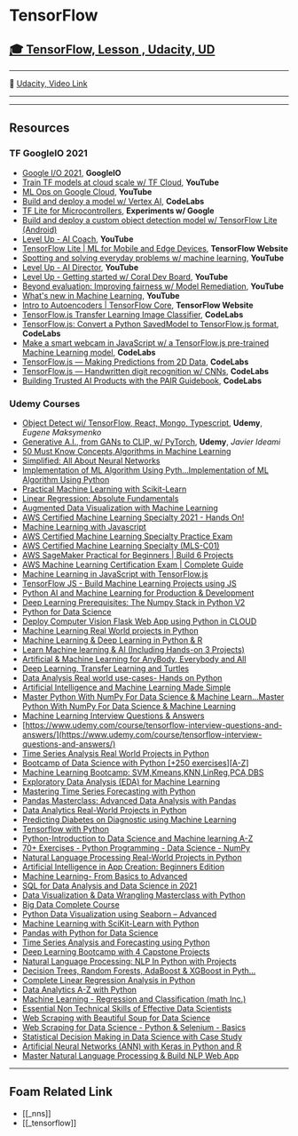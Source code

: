 # TensorFlow

## [🎓 TensorFlow, Lesson , Udacity, UD]()

---

🎥 [Udacity, Video Link]()

---

---

## Resources

### TF GoogleIO 2021

- [Google I/O 2021](https://events.google.com/io/session/4c81862b-95db-4a0a-94f0-61425fcec6f0?lng=en), **GoogleIO**
- [Train TF models at cloud scale w/ TF Cloud](https://www.youtube.com/watch?v=v4OZzDlv3aI), **YouTube**
- [ML Ops on Google Cloud](https://www.youtube.com/watch?v=tDZAiT6YNfo), **YouTube**
- [Build and deploy a model w/ Vertex AI](https://codelabs.developers.google.com/codelabs/vertex-ai-custom-models#0), **CodeLabs**
- [TF Lite for Microcontrollers](https://experiments.withgoogle.com/collection/tfliteformicrocontrollers), **Experiments w/ Google**
- [Build and deploy a custom object detection model w/ TensorFlow Lite (Android)](https://codelabs.developers.google.com/tflite-object-detection-android#0)
- [Level Up - AI Coach](https://www.youtube.com/watch?v=hH2kENvQe8s), **YouTube**
- [TensorFlow Lite | ML for Mobile and Edge Devices](https://www.tensorflow.org/lite), **TensorFlow Website**
- [Spotting and solving everyday problems w/ machine learning](https://www.youtube.com/watch?v=_1QtMPuYIVw), **YouTube**
- [Level Up - AI Director](https://www.youtube.com/watch?v=jIyM_qT9RZw), **YouTube**
- [Level Up - Getting started w/ Coral Dev Board](https://www.youtube.com/watch?v=-RpNI4ZrfIM), **YouTube**
- [Beyond evaluation: Improving fairness w/ Model Remediation](https://www.youtube.com/watch?v=toPJiD1ha_4), **YouTube**
- [What's new in Machine Learning](https://www.youtube.com/watch?v=qKkjCQlS1g4), **YouTube**
- [Intro to Autoencoders | TensorFlow Core](https://www.tensorflow.org/tutorials/generative/autoencoder), **TensorFlow Website**
- [TensorFlow.js Transfer Learning Image Classifier](https://codelabs.developers.google.com/codelabs/tensorflowjs-teachablemachine-codelab#0), **CodeLabs**
- [TensorFlow.js: Convert a Python SavedModel to TensorFlow.js format](https://codelabs.developers.google.com/codelabs/tensorflowjs-convert-python-savedmodel#0), **CodeLabs**
- [Make a smart webcam in JavaScript w/ a TensorFlow.js pre-trained Machine Learning model](https://codelabs.developers.google.com/codelabs/tensorflowjs-object-detection#0), **CodeLabs**
- [TensorFlow.js — Making Predictions from 2D Data](https://codelabs.developers.google.com/codelabs/tfjs-training-regression#0), **CodeLabs**
- [TensorFlow.js — Handwritten digit recognition w/ CNNs](https://codelabs.developers.google.com/codelabs/tfjs-training-classfication#0), **CodeLabs**
- [Building Trusted AI Products with the PAIR Guidebook](https://codelabs.developers.google.com/codelabs/pair-guidebook#0), **CodeLabs**

### Udemy Courses

- [Object Detect wi/ TensorFlow, React, Mongo, Typescript](https://www.udemy.com/course-dashboard-redirect/?course_id=3682704), **Udemy**, _Eugene Maksymenko_
- [Generative A.I., from GANs to CLIP, w/ PyTorch](https://www.udemy.com/course-dashboard-redirect/?course_id=4033434), **Udemy**, _Javier Ideami_
- [50 Must Know Concepts,Algorithms in Machine Learning](https://www.udemy.com/course/must-know-in-machine-learning/)
- [Simplified: All About Neural Networks](https://www.udemy.com/course/simplified-all-about-neural-networks/)
- [Implementation of ML Algorithm Using Pyth…Implementation of ML Algorithm Using Python](https://www.udemy.com/course/implementation-of-ml-algorithm-using-python/learn/)
- [Practical Machine Learning with Scikit-Learn](https://www.udemy.com/course/machine-learning-one-hour/)
- [Linear Regression: Absolute Fundamentals](https://www.udemy.com/course/machine-learning-linear-regression-absolute-fundamentals/)
- [Augmented Data Visualization with Machine Learning](https://www.udemy.com/course/machinelearning-analytics/)
- [AWS Certified Machine Learning Specialty 2021 - Hands On!](https://www.udemy.com/course/aws-machine-learning/)
- [Machine Learning with Javascript](https://www.udemy.com/course/machine-learning-with-javascript/)
- [AWS Certified Machine Learning Specialty Practice Exam](https://www.udemy.com/course/aws-machine-learning-practice-exam/)
- [AWS Certified Machine Learning Specialty (MLS-C01)](https://www.udemy.com/course/aws-machine-learning-a-complete-guide-with-python/)
- [AWS SageMaker Practical for Beginners | Build 6 Projects](https://www.udemy.com/course/practical-aws-sagemaker-6-real-world-case-studies/)
- [AWS Machine Learning Certification Exam | Complete Guide](https://www.udemy.com/course/amazon-web-services-machine-learning/)
- [Machine Learning in JavaScript with TensorFlow.js](https://www.udemy.com/course/machine-learning-in-javascript-with-tensorflow-js/)
- [TensorFlow JS - Build Machine Learning Projects using JS](https://www.udemy.com/course/tensorflow-js-build-machine-learning-projects-using-js/)
- [Python AI and Machine Learning for Production & Development](https://www.udemy.com/course/techlatestnet-ai-ml/)
- [Deep Learning Prerequisites: The Numpy Stack in Python V2](https://www.udemy.com/course/numpy-python/)
- [Python for Data Science](https://www.udemy.com/course/top-python-for-data-science-course/)
- [Deploy Computer Vision Flask Web App using Python in CLOUD](https://www.udemy.com/course/deploy-image-classification-flask-web-app-in-pythonanywhere/)
- [Machine Learning Real World projects in Python](https://www.udemy.com/course/machine-learning-real-world-projects-in-python/)
- [Machine Learning & Deep Learning in Python & R](https://www.udemy.com/course/data_science_a_to_z/)
- [Learn Machine learning & AI (Including Hands-on 3 Projects)](https://www.udemy.com/course/machine-learning-and-ai-with-hands-on-projects/l)
- [Artificial & Machine Learning for AnyBody, Everybody and All](https://www.udemy.com/course/teach-a-machine-to-learn-to-recognize-images-audio-and-pose/)
- [Deep Learning, Transfer Learning and Turtles](https://www.udemy.com/course/deep-learning-transfer-learning-and-turtles/)
- [Data Analysis Real world use-cases- Hands on Python](https://www.udemy.com/course/data-analysis-real-world-use-cases-hands-on-python/)
- [Artificial Intelligence and Machine Learning Made Simple](https://www.udemy.com/course/ai-made-simple-for-everyone/)
- [Master Python With NumPy For Data Science & Machine Learn…Master Python With NumPy For Data Science & Machine Learning](https://www.udemy.com/course/numpy-for-data-science-and-machine-learning/)
- [Machine Learning Interview Questions & Answers](https://www.udemy.com/course/machine-learning-interview-questions-and-answers/)
- [https://www.udemy.com/course/tensorflow-interview-questions-and-answers/](https://www.udemy.com/course/tensorflow-interview-questions-and-answers/)
- [Time Series Analysis Real World Projects in Python](https://www.udemy.com/course/time-series-analysis-real-world-projects-in-python/)
- [Bootcamp of Data Science with Python [+250 exercises][A-Z]](https://www.udemy.com/course/bootcamp-data-science-with-python/)
- [Machine Learning Bootcamp: SVM,Kmeans,KNN,LinReg,PCA,DBS](https://www.udemy.com/course/smtbm-ml-py/)
- [Exploratory Data Analysis (EDA) for Machine Learning](https://www.udemy.com/course/exploratory-data-analysis-for-ml/)
- [Mastering Time Series Forecasting with Python](https://www.udemy.com/course/complete-practical-time-series-forecasting-in-python/)
- [Pandas Masterclass: Advanced Data Analysis with Pandas](https://www.udemy.com/course/pandas-python/)
- [Data Analytics Real-World Projects in Python](https://www.udemy.com/course/data-analytics-projects-python/)
- [Predicting Diabetes on Diagnostic using Machine Learning](https://www.udemy.com/course/predicting-diabetes-on-diagnostic-using-machine-learning-examturf/)
- [Tensorflow with Python](https://www.udemy.com/course/tensorflow-with-python-examturf/)
- [Python-Introduction to Data Science and Machine learning A-Z](https://www.udemy.com/course/python-introduction-to-data-science-and-machine-learning-a-z/)
- [70+ Exercises - Python Programming - Data Science - NumPy](https://www.udemy.com/course/numpy-and-recursion-in-python/)
- [Natural Language Processing Real-World Projects in Python](https://www.udemy.com/course/natural-language-processing-real-world-projects-in-python/)
- [Artificial Intelligence in App Creation: Beginners Edition](https://www.udemy.com/course/artificial-intelligence-in-app-creation-beginners-edition/)
- [Machine Learning- From Basics to Advanced](https://www.udemy.com/course/step-by-step-guide-to-machine-learning-course/)
- [SQL for Data Analysis and Data Science in 2021](https://www.udemy.com/course/sql-course-for-data-science)
- [Data Visualization & Data Wrangling Masterclass with Python](https://www.udemy.com/course/data-visualization-wrangling-python/)
- [Big Data Complete Course](https://www.udemy.com/course/big-data-complete-course/learn/lecture/27513528?start=0#content)
- [Python Data Visualization using Seaborn – Advanced](https://www.udemy.com/course/python-data-visualization-using-seaborn-advanced-examturf/)
- [Machine Learning with SciKit-Learn with Python](https://www.udemy.com/course/machine-learning-with-scikit-learn-with-python-examturf/)
- [Pandas with Python for Data Science](https://www.udemy.com/course/pandas-with-python-for-data-science-examturf/)
- [Time Series Analysis and Forecasting using Python](https://www.udemy.com/course/machine-learning-time-series-forecasting-in-python/)
- [Deep Learning Bootcamp with 4 Capstone Projects](https://www.udemy.com/course/deep-learning-machine-learning/)
- [Natural Language Processing: NLP In Python with Projects](https://www.udemy.com/course/nlp-bootcamp-machine-learning-deep-learning/)
- [Decision Trees, Random Forests, AdaBoost & XGBoost in Pyth…](https://www.udemy.com/course/machine-learning-advanced-decision-trees-in-python/)
- [Complete Linear Regression Analysis in Python](https://www.udemy.com/course/machine-learning-basics-building-regression-model-in-python/)
- [Data Analytics A-Z with Python](https://www.udemy.com/course/dataanalyticsa-zwithpython/)
- [Machine Learning - Regression and Classification (math Inc.)](https://www.udemy.com/course/machine-learning-regression-and-classification-math-inc/)
- [Essential Non Technical Skills of Effective Data Scientists](https://www.udemy.com/course/essential-non-technical-skills-of-effective-data-scientists/)
- [Web Scraping with Beautiful Soup for Data Science](https://www.udemy.com/course/web-scraping-with-beautiful-soup-for-data-science/)
- [Web Scraping for Data Science - Python & Selenium - Basics](https://www.udemy.com/course/web-scraping-for-data-science-python-selenium-basics/)
- [Statistical Decision Making in Data Science with Case Study](https://www.udemy.com/course/linear-regression-with-case-study-in-python-2020/)
- [Artificial Neural Networks (ANN) with Keras in Python and R](https://www.udemy.com/course/deep-learning-with-keras-and-tensorflow-in-python-and-r/)
- [Master Natural Language Processing & Build NLP Web App](https://www.udemy.com/course/nlp-natural-language-processing/)

---

## Foam Related Link

- [[_nns]]
- [[_tensorflow]]

